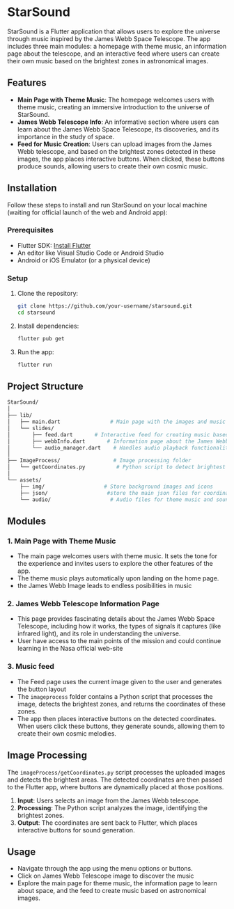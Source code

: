 # StarSound

StarSound is a Flutter application that allows users to explore the universe through music inspired by the James Webb Space Telescope. The app includes three main modules: a homepage with theme music, an information page about the telescope, and an interactive feed where users can create their own music based on the brightest zones in astronomical images.

## Features

- **Main Page with Theme Music**: The homepage welcomes users with theme music, creating an immersive introduction to the universe of StarSound.
- **James Webb Telescope Info**: An informative section where users can learn about the James Webb Space Telescope, its discoveries, and its importance in the study of space.
- **Feed for Music Creation**: Users can upload images from the James Webb telescope, and based on the brightest zones detected in these images, the app places interactive buttons. When clicked, these buttons produce sounds, allowing users to create their own cosmic music.

## Installation

Follow these steps to install and run StarSound on your local machine (waiting for official launch of the web and Android app):

### Prerequisites

- Flutter SDK: [Install Flutter](https://docs.flutter.dev/get-started/install)
- An editor like Visual Studio Code or Android Studio
- Android or iOS Emulator (or a physical device)

### Setup

1. Clone the repository:
   ```bash
   git clone https://github.com/your-username/starsound.git
   cd starsound
   ```

2. Install dependencies:
   ```bash
   flutter pub get
   ```

3. Run the app:
   ```bash
   flutter run
   ```

## Project Structure

```bash
StarSound/
│
├── lib/
│   ├── main.dart                # Main page with the images and music
│   └── slides/
│       ├── feed.dart       # Interactive feed for creating music based on images
│       ├── webbInfo.dart       # Information page about the James Webb Space Telescope
│       └── audio_manager.dart    # Handles audio playback functionality
│
├── ImageProcess/                 # Image processing folder
│   └── getCoordinates.py          # Python script to detect brightest zones and return coordinates
│
└── assets/
    ├── img/                   # Store background images and icons
    ├── json/                   #store the main json files for coordinates and image display info
    └── audio/                   # Audio files for theme music and sound generation
```

## Modules

### 1. **Main Page with Theme Music**
   - The main page welcomes users with theme music. It sets the tone for the experience and invites users to explore the other features of the app.
   - The theme music plays automatically upon landing on the home page.
   - the James Webb Image leads to endless posibilities in music

### 2. **James Webb Telescope Information Page**
   - This page provides fascinating details about the James Webb Space Telescope, including how it works, the types of signals it captures (like infrared light), and its role in understanding the universe.
   - User have access to the main points of the mission and could continue learning in the Nasa official web-site

### 3. **Music feed**
   - The Feed page uses the current image given to the user and generates the button layout
   - The `imageprocess` folder contains a Python script that processes the image, detects the brightest zones, and returns the coordinates of these zones.
   - The app then places interactive buttons on the detected coordinates. When users click these buttons, they generate sounds, allowing them to create their own cosmic melodies.

## Image Processing

The `imageProcess/getCoordinates.py` script processes the uploaded images and detects the brightest areas. The detected coordinates are then passed to the Flutter app, where buttons are dynamically placed at those positions.

1. **Input**: Users selects an image from the James Webb telescope.
2. **Processing**: The Python script analyzes the image, identifying the brightest zones.
3. **Output**: The coordinates are sent back to Flutter, which places interactive buttons for sound generation.

## Usage

- Navigate through the app using the menu options or buttons.
- Click on James Webb Telescope image to discover the music
- Explore the main page for theme music, the information page to learn about space, and the feed to create music based on astronomical images.